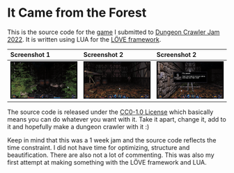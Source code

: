 # It Came from the Forest

This is the source code for the [game](https://zooperdan.itch.io/it-came-from-the-forest) I submitted to [Dungeon Crawler Jam 2022](https://itch.io/jam/dcjam2022). It is written using LUA for the [LÖVE framework](https://love2d.org/).

| Screenshot 1  | Screenshot 2 | Screenshot 2 |
| :------------- |  :------------- |  :------------- |
| ![Screenshot](media/icftf-screenshot-1.png)  | ![Screenshot](media/icftf-screenshot-2.png)  | ![Screenshot](media/icftf-screenshot-3.png)  |


The source code is released under the [CC0-1.0 License](https://github.com/zooperdan/It-Came-from-the-Forest/blob/main/LICENSE) which basically means you can do whatever you want with it. Take it apart, change it, add to it and hopefully make a dungeon crawler with it :)

Keep in mind that this was a 1 week jam and the source code reflects the time constraint. I did not have time for optimizing, structure and beautification. There are also not a lot of commenting. This was also my first attempt at making something with the LÖVE framework and LUA.
